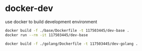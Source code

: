 # docker-dev

use docker to build development environment

```sh
docker build -f ./base/Dockerfile -t 117503445/dev-base .
docker run --rm -it 117503445/dev-base

docker build -f ./golang/Dockerfile -t 117503445/dev-golang .
```
